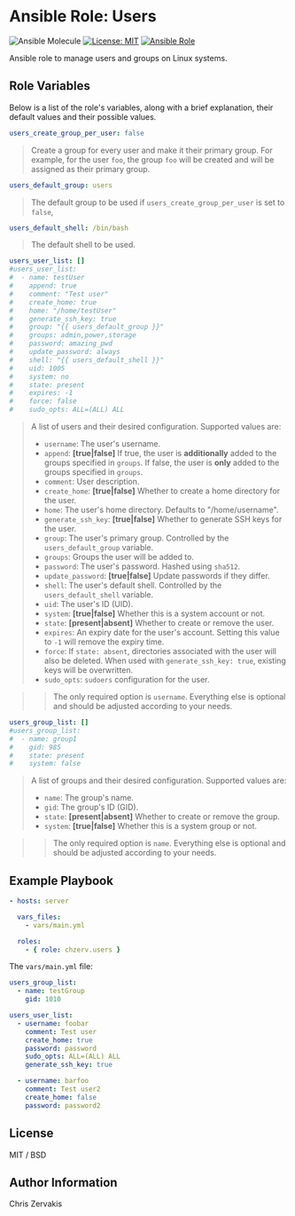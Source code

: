Ansible Role: Users
=========

![Ansible Molecule](https://github.com/chzerv/ansible-role-users/workflows/Test%20and%20release./badge.svg?branch=master)
[![License: MIT](https://img.shields.io/badge/License-MIT-yellow.svg)](https://opensource.org/licenses/MIT)
[![Ansible Role](https://img.shields.io/ansible/role/50034?color=dodgerblue)](https://galaxy.ansible.com/chzerv/users)

Ansible role to manage users and groups on Linux systems.

Role Variables
--------------

Below is a list of the role's variables, along with a brief explanation, their default values and their possible values.

``` yaml
users_create_group_per_user: false
```

> Create a group for every user and make it their primary group.
> For example, for the user `foo`, the group `foo` will be created and will be assigned as their primary group.

``` yaml
users_default_group: users
```

> The default group to be used if `users_create_group_per_user` is set to `false`, 

``` yaml
users_default_shell: /bin/bash
```

> The default shell to be used.

```yaml
users_user_list: []
#users_user_list:
#  - name: testUser
#    append: true
#    comment: "Test user"
#    create_home: true
#    home: "/home/testUser"
#    generate_ssh_key: true
#    group: "{{ users_default_group }}"
#    groups: admin,power,storage
#    password: amazing_pwd
#    update_password: always
#    shell: "{{ users_default_shell }}"
#    uid: 1005
#    system: no
#    state: present
#    expires: -1
#    force: false
#    sudo_opts: ALL=(ALL) ALL
```

> A list of users and their desired configuration. Supported values are:
>
> + `username`: The user's username.
> + `append`: **[true|false]** If true, the user is **additionally** added to the groups specified in `groups`. If false, the user is **only** added to the groups specified in `groups`.
> + `comment`: User description.
> + `create_home`: **[true|false]** Whether to create a home directory for the user.
> + `home`: The user's home directory. Defaults to "/home/username".
> + `generate_ssh_key`: **[true|false]** Whether to generate SSH keys for the user.
> + `group`: The user's primary group. Controlled by the `users_default_group` variable.
> + `groups`: Groups the user will be added to.
> + `password`: The user's password. Hashed using `sha512`.
> + `update_password`: **[true|false]** Update passwords if they differ.
> + `shell`: The user's default shell. Controlled by the `users_default_shell` variable.
> + `uid`: The user's ID (UID).
> + `system`: **[true|false]** Whether this is a system account or not.
> + `state`: **[present|absent]** Whether to create or remove the user.
> + `expires`: An expiry date for the user's account. Setting this value to `-1` will remove the expiry time.
> + `force`: If `state: absent`, directories associated with the user will also be deleted. When used with `generate_ssh_key: true`, existing keys will be overwritten.
> + `sudo_opts`: `sudoers` configuration for the user. 

>> The only required option is `username`. Everything else is optional and should be adjusted according to your needs.

```yaml
users_group_list: []
#users_group_list:
#  - name: group1
#    gid: 985
#    state: present
#    system: false
```

> A list of groups and their desired configuration. Supported values are:
>
> + `name`: The group's name.
> + `gid`: The group's ID (GID).
> + `state`: **[present|absent]** Whether to create or remove the group.
> + `system`: **[true|false]** Whether this is a system group or not.

>> The only required option is `name`. Everything else is optional and should be adjusted according to your needs.

Example Playbook
----------------

```yaml
- hosts: server

  vars_files:
    - vars/main.yml

  roles:
    - { role: chzerv.users }
```

The `vars/main.yml` file:

```yaml
users_group_list:
  - name: testGroup
    gid: 1010

users_user_list:
  - username: foobar
    comment: Test user
    create_home: true
    password: password
    sudo_opts: ALL=(ALL) ALL
    generate_ssh_key: true

  - username: barfoo
    comment: Test user2
    create_home: false
    password: password2
```

License
-------

MIT / BSD

Author Information
------------------

Chris Zervakis
